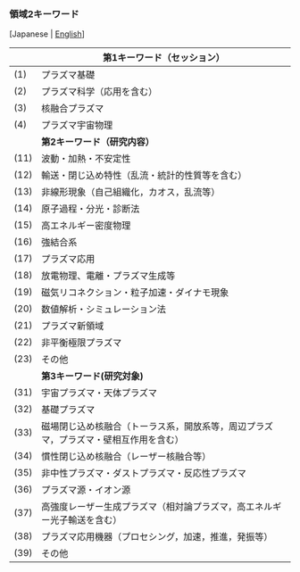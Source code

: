 ### 領域2キーワード

[Japanese | [English](keyword-e.html)]

|     |第1キーワード（セッション） |
| ----|---------------------| 
| (1) | プラズマ基礎 |
| (2) | プラズマ科学（応用を含む） |
| (3) | 核融合プラズマ |
| (4) | プラズマ宇宙物理 |
|     | **第2キーワード（研究内容）** |
| (11) | 波動・加熱・不安定性 |
| (12) | 輸送・閉じ込め特性（乱流・統計的性質等を含む） |
| (13) | 非線形現象（自己組織化，カオス，乱流等） |
| (14) | 原子過程・分光・診断法 |
| (15) | 高エネルギー密度物理 |
| (16) | 強結合系 |
| (17) | プラズマ応用 |
| (18) | 放電物理、電離・プラズマ生成等 |
| (19) | 磁気リコネクション・粒子加速・ダイナモ現象 |
| (20) | 数値解析・シミュレーション法 |
| (21) | プラズマ新領域 |
| (22) | 非平衡極限プラズマ |
| (23) | その他 |
|      | **第3キーワード(研究対象)** |
| (31) | 宇宙プラズマ・天体プラズマ |
| (32) | 基礎プラズマ |
| (33) | 磁場閉じ込め核融合（トーラス系，開放系等，周辺プラズマ，プラズマ・壁相互作用を含む） |
| (34) | 慣性閉じ込め核融合（レーザー核融合等） |
| (35) | 非中性プラズマ・ダストプラズマ・反応性プラズマ |
| (36) | プラズマ源・イオン源 |
| (37) | 高強度レーザー生成プラズマ（相対論プラズマ，高エネルギー光子輸送を含む） |
| (38) | プラズマ応用機器（プロセシング，加速，推進，発振等） |
| (39) | その他 |

